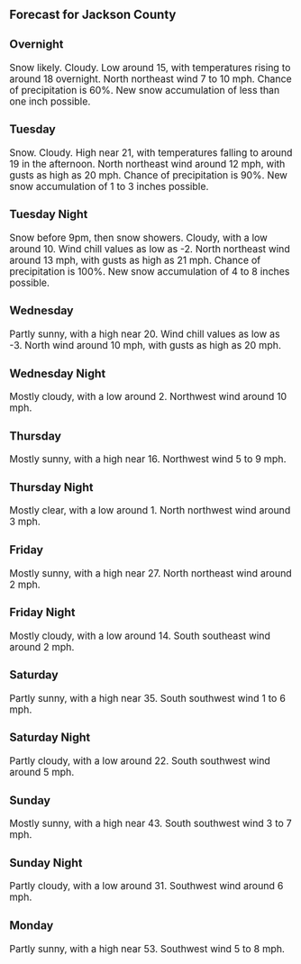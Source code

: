 <div>
   <h2>Forecast for Jackson County</h2>
   <p>
      <div style="font-size:120%">
         <h3>Overnight</h3>Snow likely. Cloudy. Low around 15, with temperatures rising to around 18 overnight. North northeast wind 7 to 10 mph. Chance
         of precipitation is 60%. New snow accumulation of less than one inch possible.<br></div>
   </p>
   <p>
      <div style="font-size:120%">
         <h3>Tuesday</h3>Snow. Cloudy. High near 21, with temperatures falling to around 19 in the afternoon. North northeast wind around 12 mph, with
         gusts as high as 20 mph. Chance of precipitation is 90%. New snow accumulation of 1 to 3 inches possible.<br></div>
   </p>
   <p>
      <div style="font-size:120%">
         <h3>Tuesday Night</h3>Snow before 9pm, then snow showers. Cloudy, with a low around 10. Wind chill values as low as -2. North northeast wind around
         13 mph, with gusts as high as 21 mph. Chance of precipitation is 100%. New snow accumulation of 4 to 8 inches possible.<br></div>
   </p>
   <p>
      <div style="font-size:120%">
         <h3>Wednesday</h3>Partly sunny, with a high near 20. Wind chill values as low as -3. North wind around 10 mph, with gusts as high as 20 mph.<br></div>
   </p>
   <p>
      <div style="font-size:120%">
         <h3>Wednesday Night</h3>Mostly cloudy, with a low around 2. Northwest wind around 10 mph.<br></div>
   </p>
   <p>
      <div style="font-size:120%">
         <h3>Thursday</h3>Mostly sunny, with a high near 16. Northwest wind 5 to 9 mph.<br></div>
   </p>
   <p>
      <div style="font-size:120%">
         <h3>Thursday Night</h3>Mostly clear, with a low around 1. North northwest wind around 3 mph.<br></div>
   </p>
   <p>
      <div style="font-size:120%">
         <h3>Friday</h3>Mostly sunny, with a high near 27. North northeast wind around 2 mph.<br></div>
   </p>
   <p>
      <div style="font-size:120%">
         <h3>Friday Night</h3>Mostly cloudy, with a low around 14. South southeast wind around 2 mph.<br></div>
   </p>
   <p>
      <div style="font-size:120%">
         <h3>Saturday</h3>Partly sunny, with a high near 35. South southwest wind 1 to 6 mph.<br></div>
   </p>
   <p>
      <div style="font-size:120%">
         <h3>Saturday Night</h3>Partly cloudy, with a low around 22. South southwest wind around 5 mph.<br></div>
   </p>
   <p>
      <div style="font-size:120%">
         <h3>Sunday</h3>Mostly sunny, with a high near 43. South southwest wind 3 to 7 mph.<br></div>
   </p>
   <p>
      <div style="font-size:120%">
         <h3>Sunday Night</h3>Partly cloudy, with a low around 31. Southwest wind around 6 mph.<br></div>
   </p>
   <p>
      <div style="font-size:120%">
         <h3>Monday</h3>Partly sunny, with a high near 53. Southwest wind 5 to 8 mph.<br></div>
   </p>
</div>